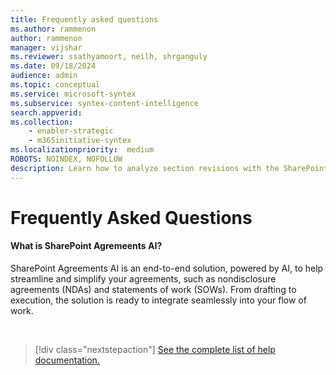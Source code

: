 ```yaml
---
title: Frequently asked questions
ms.author: rammenon
author: rammenon
manager: vijshar
ms.reviewer: ssathyamoort, neilh, shrganguly
ms.date: 09/18/2024
audience: admin
ms.topic: conceptual
ms.service: microsoft-syntex
ms.subservice: syntex-content-intelligence
search.appverid: 
ms.collection: 
    - enabler-strategic
    - m365initiative-syntex
ms.localizationpriority:  medium
ROBOTS: NOINDEX, NOFOLLOW
description: Learn how to analyze section revisions with the SharePoint Agreements AI solution.
---
```


# Frequently Asked Questions

#### What is SharePoint Agremeents AI?
SharePoint Agreements AI is an end-to-end solution, powered by AI, to help streamline and simplify your agreements, such as nondisclosure agreements (NDAs) and statements of work (SOWs). From drafting to execution, the solution is ready to integrate seamlessly into your flow of work.


<br>

> [!div class="nextstepaction"]
> [See the complete list of help documentation.](agreements-overview.md#help-documentation)
